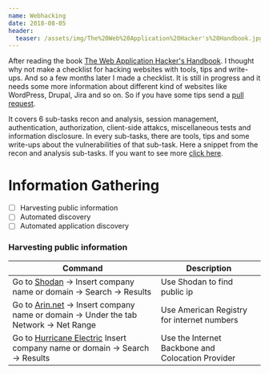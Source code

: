 ```yaml
---
name: Webhacking
date: 2018-08-05
header: 
  teaser: /assets/img/The%20Web%20Application%20Hacker's%20Handbook.jpg
---
```


After reading the book [The Web Application Hacker's Handbook](https://www.amazon.com/Web-Application-Hackers-Handbook-Exploiting/dp/1118026470). I thought why not make a checklist for hacking websites with tools, tips and write-ups. And so a few months later I made a checklist. It is still in progress and it needs some more information about different kind of websites like WordPress, Drupal, Jira and so on. So if you have some tips send a [pull request](https://github.com/Zawadidone/webhacking/pulls).

It covers 6 sub-tasks recon and analysis, session management, authentication, authorization,
client-side attakcs, miscellaneous tests and information disclosure. In every sub-tasks, there are tools, tips and some write-ups about the vulnerabilities of that sub-task. Here a snippet from the recon and analysis sub-tasks. If you want to see more [click here](https://github.com/Zawadidone/webhacking).

# Information Gathering
- [ ] Harvesting public information
- [ ] Automated discovery
- [ ] Automated application discovery

### Harvesting public information

Command | Description
--------|------------
Go to [Shodan](https://www.shodan.io/) -> Insert company name or domain -> Search -> Results | Use Shodan to find public ip 
Go to [Arin.net](https://whois.arin.net/ui/query.do) -> Insert company name or domain -> Under the tab Network -> Net Range | Use American Registry for internet numbers
Go to [Hurricane Electric](https://bgp.he.net/) Insert company name or domain -> Search -> Results | Use the Internet Backbone and Colocation Provider
